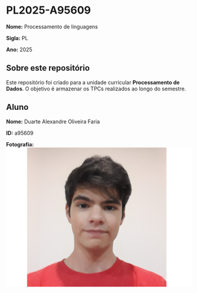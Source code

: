 # PL2025-A95609

**Nome:** Processamento de linguagens

**Sigla:** PL

**Ano:** 2025

## Sobre este repositório
Este repositório foi criado para a unidade curricular **Processamento de Dados**. O objetivo é armazenar os TPCs realizados ao longo do semestre.

## Aluno

**Nome:** Duarte Alexandre Oliveira Faria

**ID:** a95609

**Fotografia:**
![Fotografia do Aluno](TPC1/20200928_192122.jpg)
